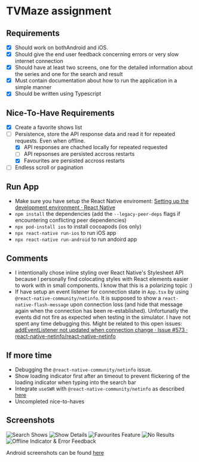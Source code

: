# TVMaze assignment

## Requirements

- [x] Should work on both ​Android and iOS.
- [x] Should give the end user feedback concerning errors or very slow internet connection
- [x] Should have at least two screens, one for the detailed information about the series and one for the search and result
- [x] Must contain documentation about how to run the application in a simple manner
- [x] Should be written using Typescript

## Nice-To-Have Requirements

- [x] Create a favorite shows list
- [ ] Persistence, store the API response data and read it for repeated requests. Even when offline.
  - [x] API responses are chached locally for repeated requested
  - [ ] API repsonses are persisted accross restarts
  - [x] Favourites are persisted accross restarts
- [ ] Endless scroll or pagination

## Run App

- Make sure you have setup the React Native enviroment: [Setting up the development environment · React Native](https://reactnative.dev/docs/environment-setup)
- `npm install` the dependencies (add the `--legacy-peer-deps` flags if encountering conflicting peer dependencies)
- `npx pod-install ios` to install cocoapods (ios only)
- `npx react-native run-ios` to run iOS app
- `npx react-native run-android` to run andoird app

## Comments

- I intentionally chose inline styling over React Native's Stylesheet API because I personally find colocating styles with React elements easier to work with in small components. I know that this is a polarizing topic :)
- If have setup an event listener for connection state in `App.tsx` by using `@react-native-community/netinfo`. It is supposed to show a `react-native-flash-message` upon connection loss (and hide that message again when the connection has been re-established). Unfortunatly the events did not fire as expected when testing in the simulator. I have not spent any time debugging this. Might be related to this open issues: [addEventListener not updated when connection change · Issue #573 · react-native-netinfo/react-native-netinfo](https://github.com/react-native-netinfo/react-native-netinfo/issues/573)

## If more time

- Debugging the `@react-native-community/netinfo` issue.
- Show loading indicator first after an timeout to prevent flickering of the loading indicator when typing into the search bar
- Integrate `useSWR` with `@react-native-community/netinfo` as described [here](https://swr.vercel.app/docs/advanced/react-native)
- Uncompleted nice-to-haves

## Screenshots

![Search Shows](https://dthfytfu3txye.cloudfront.net/2022/05/29/165381633738101928.png)
![Show Details](https://dthfytfu3txye.cloudfront.net/2022/05/29/165381629927285870.png)
![Favourites Feature](https://dthfytfu3txye.cloudfront.net/2022/05/29/165381637286957192.png)
![No Results](https://dthfytfu3txye.cloudfront.net/2022/05/29/165381670265717275.png)
![Offline Indicator & Error Feedback](https://dthfytfu3txye.cloudfront.net/2022/05/29/165381676747634438.png)

Android screenshots can be found [here](https://www.dropbox.com/sh/1o4e7lc43mtedri/AAAp49ynbVeWH31nvTYHQPj2a?dl=0)
